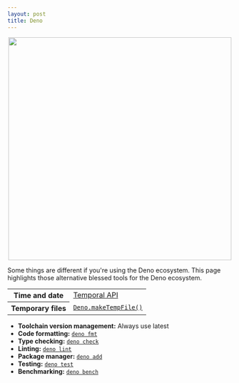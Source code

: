 ```yaml
---
layout: post
title: Deno
---
```


<p align=center>
  <img width=500 src="./media/deno-logo.png">
</p>

Some things are different if you're using the Deno ecosystem. This page highlights those alternative blessed tools for the Deno ecosystem.

<table>
<tr>
  <th>Time and date
  <td><a href="https://deno.com/blog/v1.40">Temporal API</a>
<tr>
  <th>Temporary files
  <td><a href="https://docs.deno.com/examples/temporary_files/"><code>Deno.makeTempFile()</code></a>
</table>

- **Toolchain version management:** Always use latest
- **Code formatting:** [`deno fmt`](https://docs.deno.com/runtime/fundamentals/linting_and_formatting/)
- **Type checking:** [`deno check`](https://docs.deno.com/runtime/reference/cli/check/)
- **Linting:** [`deno lint`](https://docs.deno.com/runtime/fundamentals/linting_and_formatting/)
- **Package manager:** [`deno add`](https://deno.com/blog/your-new-js-package-manager)
- **Testing:** [`deno test`](https://docs.deno.com/runtime/fundamentals/testing/)
- **Benchmarking:** [`deno bench`](https://docs.deno.com/runtime/reference/cli/bench/)
